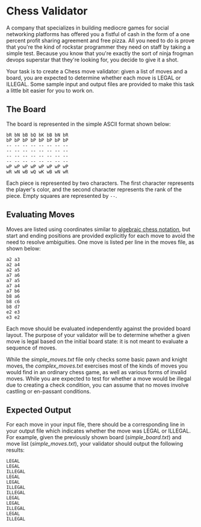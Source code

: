 # Chess Validator

A company that specializes in building mediocre games for social networking platforms has offered you a fistful of cash in the form of a one percent profit sharing agreement and free pizza. All you need to do is prove that you're the kind of rockstar programmer they need on staff by taking a simple test. Because you know that you're exactly the sort of ninja frogman devops superstar that they're looking for, you decide to give it a shot.

Your task is to create a Chess move validator: given a list of moves and a board, you are expected to determine whether each move is LEGAL or ILLEGAL. Some sample input and output files are provided to make this task a little bit easier for you to work on.

## The Board

The board is represented in the simple ASCII format shown below:

```
bR bN bB bQ bK bB bN bR
bP bP bP bP bP bP bP bP
-- -- -- -- -- -- -- --
-- -- -- -- -- -- -- --
-- -- -- -- -- -- -- --
-- -- -- -- -- -- -- --
wP wP wP wP wP wP wP wP
wR wN wB wQ wK wB wN wR
```

Each piece is represented by two characters. The first character represents the player's color, and the second character represents the rank of the piece. Empty squares are represented by `--`.

## Evaluating Moves

Moves are listed using coordinates similar to [algebraic chess notation](http://en.wikipedia.org/wiki/Algebraic_notation_%28chess%29), but start and ending positions are provided explicitly for each move to avoid the need to resolve ambiguities. One move is listed per line in the moves file, as shown below:

```
a2 a3
a2 a4
a2 a5
a7 a6
a7 a5
a7 a4
a7 b6
b8 a6
b8 c6
b8 d7
e2 e3
e3 e2
```

Each move should be evaluated independently against the provided board layout. The purpose of your validator will be to determine whether a given move is legal based on the initial board state: it is not meant to evaluate a sequence of moves.

While the _simple_moves.txt_ file only checks some basic pawn and knight moves, the _complex_moves.txt_ exercises most of the kinds of moves you would find in an ordinary chess game, as well as various forms of invalid moves. While you are expected to test for whether a move would be illegal due to creating a check condition, you can assume that no moves involve castling or en-passant conditions.

## Expected Output

For each move in your input file, there should be a corresponding line in your output file which indicates whether the move was LEGAL or ILLEGAL. For example, given the previously shown board (_simple_board.txt_) and move list (_simple_moves.txt_), your validator should output the following results:

```
LEGAL
LEGAL
ILLEGAL
LEGAL
LEGAL
ILLEGAL
ILLEGAL
LEGAL
LEGAL
ILLEGAL
LEGAL
ILLEGAL
```
